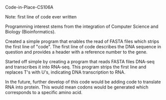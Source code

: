 Code-in-Place-CS106A 

Note: first line of code ever written 

Programming interest stems from the integration of Computer Science and Biology (Bioinformatics). 

Created a simple program that enables the read of FASTA files which strips the first line of "code". The first line of code describes the DNA sequence in question and provides a header with a reference number to the gene. 

Started off simple by creating a program that reads FASTA files DNA-seq and transcribes it into RNA-seq. This program strips the first line and replaces T's with
U's, indicating DNA transcription to RNA. 

In the future, further develop of this code would be adding code to translate RNA into protein. This would mean codons would be generated which corresponds to a 
specific amino acid. 

